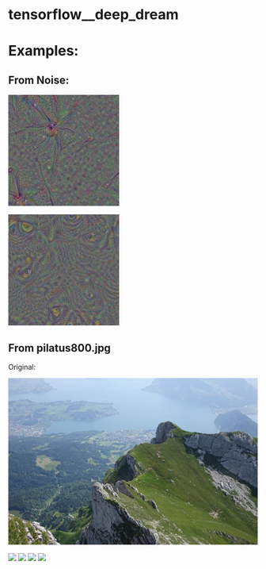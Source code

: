 tensorflow__deep_dream
===========

# Examples:

## From Noise:
![](output/noise__head1_bottleneck_pre_relu__1.jpg)

![](output/noise__mixed4d_5x5_pre_relu__61.jpg)

## From pilatus800.jpg

Original:

![](pilatus800.jpg)

![](pilatus800__mixed4c_3x3_bottleneck_pre_relu__64.jpg)
![](pilatus800__mixed4c_3x3_bottleneck_pre_relu__104.jpg)
![](pilatus800__mixed4d_1x1_pre_relu__39.jpg)
![](pilatus800__mixed4d_5x5_pre_relu__61.jpg)